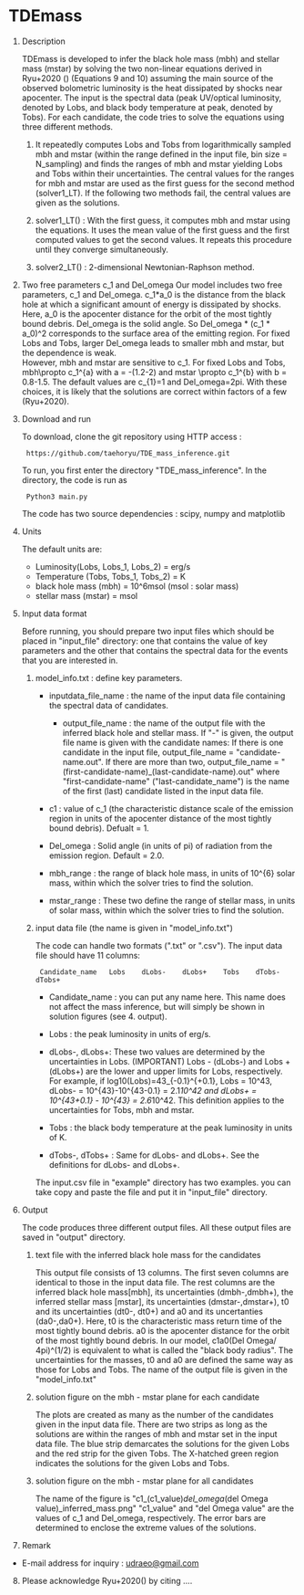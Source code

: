 # TDEmass


1. Description

	TDEmass is developed to infer the black hole mass (mbh) and stellar mass (mstar) by solving the two non-linear equations derived in Ryu+2020 () 
  (Equations 9 and 10) assuming the main source of the observed bolometric luminosity is the heat dissipated by shocks near apocenter. 
  The input is the spectral data (peak UV/optical luminosity, denoted by Lobs, and black body temperature at peak, denoted by Tobs). 
  For each candidate, the code tries to solve the equations using three different methods.
	
	1) It repeatedly computes Lobs and Tobs from logarithmically sampled mbh and mstar (within the range defined in the input file, bin size = N_sampling) 
  and finds the ranges of mbh and mstar yielding Lobs and Tobs within their uncertainties. The central values for the ranges for mbh and mstar are used 
  as the first guess for the second method (solver1_LT). If the following two methods fail, the central values are given as the solutions.

	2) solver1_LT() : With the first guess, it computes mbh and mstar using the equations. It uses the mean value of the first guess and the first computed values 
  to get the second values. It repeats this procedure until they converge simultaneously.

	3) solver2_LT() : 2-dimensional Newtonian-Raphson method.


2. Two free parameters c_1 and Del_omega
Our model includes two free parameters, c_1 and Del_omega. c_1*a_0 is the distance from the black hole at which a significant amount of energy is dissipated by shocks. 
Here, a_0 is the apocenter distance for the orbit of the most tightly bound debris. Del_omega is the solid angle. 
So Del_omega * (c_1 * a_0)^2 corresponds to the surface area of the emitting region. 
For fixed Lobs and Tobs, larger Del_omega leads to smaller mbh and mstar, but the dependence is weak.  
However, mbh and mstar are sensitive to c_1. For fixed Lobs and Tobs, mbh\propto c_1^{a} with a = -(1.2-2) and mstar \propto c_1^{b} with b = 0.8-1.5. 
The default values are c_{1}=1 and Del_omega=2pi. With these choices, it is likely that the solutions are correct within factors of a few (Ryu+2020). 


3. Download and run

	To download, clone the git repository using HTTP access :

		https://github.com/taehoryu/TDE_mass_inference.git

	To run, you first enter the directory "TDE_mass_inference". In the directory, the code is run as

		Python3 main.py

	The code has two source dependencies : scipy, numpy and matplotlib

4. Units

	The default units are:

	- Luminosity(Lobs, Lobs_1, Lobs_2) = erg/s
	- Temperature (Tobs, Tobs_1, Tobs_2) = K
	- black hole mass (mbh) = 10^6msol (msol : solar mass)
	- stellar mass (mstar) = msol
 

5. Input data format

	Before running, you should prepare two input files which should be placed in "input_file" directory:  one that contains the value of key parameters and 
  the other that contains the spectral data for the events that you are interested in. 
 
	1) model_info.txt : define key parameters. 
	
		- inputdata_file_name : the name of the input data file containing the spectral data of candidates.
    
	        - output_file_name : the name of the output file with the inferred black hole and stellar mass. If "-" is given, the output file name is given 
                         with the candidate names: If there is one candidate in the input file, output_file_name = "candidate-name.out". If there are 
                         more than two, output_file_name = "(first-candidate-name)_(last-candidate-name).out" where "first-candidate-name" ("last-candidate_name") 
                         is the name of the first (last) candidate listed in the input data file.
                         
		- c1 : value of c_1 (the characteristic distance scale of the emission region in units of the apocenter distance of the most tightly bound debris). Defualt = 1.
    
		- Del_omega : Solid angle (in units of pi) of radiation from the emission region. Default = 2.0.

		- mbh_range : the range of black hole mass, in units of 10^{6} solar mass, within which the solver tries to find the solution. 

		- mstar_range : These two define the range of stellar mass, in units of solar mass, within which the solver
                             tries to find the solution.

        
	2) input data file (the name is given in "model_info.txt")

		The code can handle two formats (".txt" or ".csv"). The input data file should have 11 columns:

			Candidate_name   Lobs    dLobs-    dLobs+    Tobs    dTobs-    dTobs+


		- Candidate_name : you can put any name here. This name does not affect the mass inference, but will simply be shown in solution figures (see 4. output).

		- Lobs  : the peak luminosity in units of erg/s. 
    
		- dLobs-, dLobs+: These two values are determined by the uncertainties in Lobs. (IMPORTANT) Lobs - (dLobs-) and Lobs + (dLobs+) are the lower and upper limits 
                       for Lobs, respectively. For example, if log10(Lobs)=43_{-0.1}^{+0.1}, Lobs = 10^43, dLobs- = 10^{43}-10^{43-0.1} = 2.1*10^42 and 
                       dLobs+ = 10^{43+0.1} - 10^{43} = 2.6*10^42. This definition applies to the uncertainties for Tobs, mbh and mstar.

		- Tobs : the black body temperature at the peak luminosity in units of K.

		- dTobs-, dTobs+ : Same for dLobs- and dLobs+. See the definitions for dLobs- and dLobs+.

		The input.csv file in "example" directory has two examples. you can take copy and paste the file and put it in "input_file" directory.

6. Output

	The code produces three different output files. All these output files are saved in "output" directory.

	1) text file with the inferred black hole mass for the candidates

		This output file consists of 13 columns. The first seven columns are identical to those in the input data file. 
                The rest columns are the inferred black hole mass[mbh], its uncertainties (dmbh-,dmbh+), the inferred stellar mass [mstar], 
                its uncertainties (dmstar-,dmstar+), t0 and its uncertainties (dt0-, dt0+) and a0 and its uncertanties (da0-,da0+). 
                Here, t0 is the characteristic mass return time of the most tightly bound debris. a0 is the apocenter distance 
                for the orbit of the most tightly bound debris. In our model, c1a0(Del Omega/ 4pi)^(1/2) is equivalent to what is called the "black body radius".
                The uncertainties for the masses, t0 and a0 are defined the same way as those for Lobs and Tobs.
                The name of the output file is given in the "model_info.txt"

	2) solution figure on the mbh - mstar plane for each candidate

		The plots are created as many as the number of the candidates given in the input data file. There are two strips as long as the solutions 
               are within the ranges of mbh and mstar set in the input data file. The blue strip demarcates the solutions for the given Lobs and the red strip 
               for the given Tobs. The X-hatched green region indicates the solutions for the given Lobs and Tobs. 

	3) solution figure on the mbh - mstar plane for all candidates

		The name of the figure is  "c1_(c1_value)_del_omega_(del Omega value)_inferred_mass.png"
		"c1_value" and "del Omega value" are the values of c_1 and Del_omega, respectively.
		The error bars are determined to enclose the extreme values of the solutions. 

7. Remark

- E-mail address for inquiry : udraeo@gmail.com

8. Please acknowledge Ryu+2020()  by citing ....
